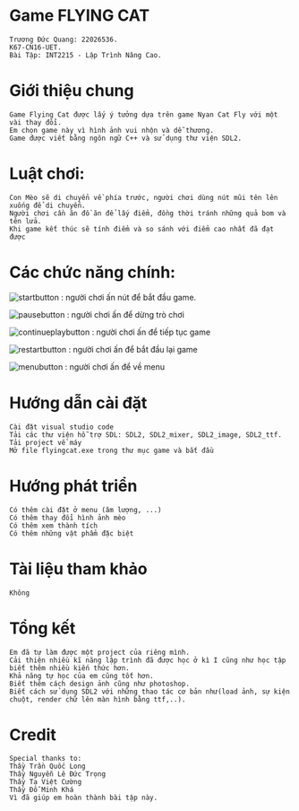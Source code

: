 # Game FLYING CAT
	Trương Đức Quang: 22026536.
	K67-CN16-UET.
	Bài Tập: INT2215 - Lập Trình Nâng Cao.

# Giới thiệu chung
	Game Flying Cat được lấy ý tưởng dựa trên game Nyan Cat Fly với một vài thay đổi.
	Em chọn game này vì hình ảnh vui nhộn và dễ thương.
	Game được viết bằng ngôn ngữ C++ và sử dụng thư viện SDL2.

# Luật chơi:
	Con Mèo sẽ di chuyển về phía trước, người chơi dùng nút mũi tên lên xuống để di chuyển.
	Người chơi cần ăn đồ ăn để lấy điểm, đồng thời tránh những quả bom và tên lửa.
	Khi game kết thúc sẽ tính điểm và so sánh với điểm cao nhất đã đạt được

# Các chức năng chính:
![startbutton](https://github.com/22026536/Game/assets/125473184/b6684f36-83d2-489a-9c15-fe0e86872afe) :  người chơi ấn nút để bắt đầu game.


![pausebutton](https://github.com/22026536/Game/assets/125473184/63d68cfd-c529-4f32-86fe-fd48707c4ab0) :  người chơi ấn để dừng trò chơi


![continueplaybutton](https://github.com/22026536/Game/assets/125473184/d7fb635c-0dbd-4c77-9e73-e6f9a1755713) :  người chơi ấn để tiếp tục game


![restartbutton](https://github.com/22026536/Game/assets/125473184/99adcd66-13f7-4a0a-903d-3803d994ca91) :  người chơi ấn để bắt đầu lại game


![menubutton](https://github.com/22026536/Game/assets/125473184/b22b1cad-b77c-4f3e-98bb-0959e28e4650) :  người chơi ấn để về menu

# Hướng dẫn cài đặt
	Cài đặt visual studio code
	Tải các thư viện hỗ trợ SDL: SDL2, SDL2_mixer, SDL2_image, SDL2_ttf.
	Tải project về máy
	Mở file flyingcat.exe trong thư mục game và bắt đầu

# Hướng phát triển
	Có thêm cài đặt ở menu (âm lượng, ...)
	Có thêm thay đổi hình ảnh mèo
	Có thêm xem thành tích
	Có thêm những vật phẩm đặc biệt

# Tài liệu tham khảo
	Không

# Tổng kết
	Em đã tự làm được một project của riêng mình.
	Cải thiện nhiều kĩ năng lập trình đã được học ở kì I cũng như học tập biết thêm nhiều kiến thức hơn.
	Khả năng tự học của em cũng tốt hơn.
	Biết thêm cách design ảnh cũng như photoshop.
	Biết cách sử dụng SDL2 với những thao tác cơ bản như(load ảnh, sự kiện chuột, render chữ lên màn hình bằng ttf,..).

# Credit
	Special thanks to:
	Thầy Trần Quốc Long
	Thầy Nguyễn Lê Đức Trọng
	Thầy Tạ Việt Cường
	Thầy Đỗ Minh Khá
	Vì đã giúp em hoàn thành bài tập này.
